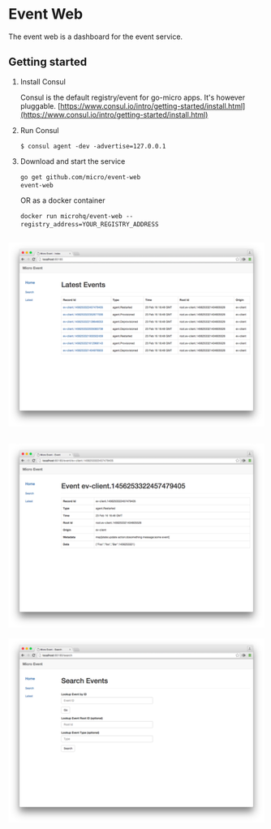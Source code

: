 # Event Web

The event web is a dashboard for the event service. 

## Getting started

1. Install Consul

	Consul is the default registry/event for go-micro apps. It's however pluggable.
	[https://www.consul.io/intro/getting-started/install.html](https://www.consul.io/intro/getting-started/install.html)

2. Run Consul
	```
	$ consul agent -dev -advertise=127.0.0.1
	```

3. Download and start the service

	```shell
	go get github.com/micro/event-web
	event-web
	```

	OR as a docker container

	```shell
	docker run microhq/event-web --registry_address=YOUR_REGISTRY_ADDRESS
	```

![Event Web 1](image1.png)
-
![Event Web 2](image2.png)
-
![Event Web 3](image3.png)

